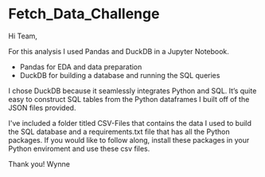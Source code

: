 # Fetch_Data_Challenge

Hi Team, 

For this analysis I used Pandas and DuckDB in a Jupyter Notebook.
- Pandas for EDA and data preparation
- DuckDB for building a database and running the SQL queries

I chose DuckDB because it seamlessly integrates Python and SQL. It’s quite easy to construct SQL tables from the Python dataframes I built off of the JSON files provided.

I've included a folder titled CSV-Files that contains the data I used to build the SQL database and a requirements.txt file that has all the Python packages. If you would like to follow along, install these packages in your Python enviroment and use these csv files.

Thank you!
Wynne
